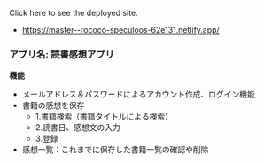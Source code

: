 Click here to see the deployed site.

- https://master--rococo-speculoos-62e131.netlify.app/

### アプリ名: 読書感想アプリ

**機能**

- メールアドレス＆パスワードによるアカウント作成、ログイン機能
- 書籍の感想を保存
  - 1.書籍検索（書籍タイトルによる検索）
  - 2.読書日、感想文の入力
  - 3.登録
- 感想一覧：これまでに保存した書籍一覧の確認や削除
